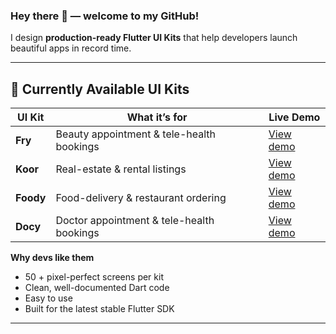### Hey there 👋 — welcome to my GitHub!

I design **production-ready Flutter UI Kits** that help developers launch beautiful apps in record time.

---

## 🚀 Currently Available UI Kits

| UI Kit | What it’s for | Live Demo |
|-------|---------------|-----------|
| **Fry** | Beauty appointment & tele-health bookings | [View demo](https://afgprogrammer.com/flutter/fry-ui-kit) |
| **Koor** | Real-estate & rental listings | [View demo](https://afgprogrammer.com/flutter/koor-ui-kit) |
| **Foody** | Food-delivery & restaurant ordering | [View demo](https://afgprogrammer.com/flutter/foody-ui-kit) |
| **Docy** | Doctor appointment & tele-health bookings | [View demo](https://afgprogrammer.com/flutter/docy-ui-kit) |

**Why devs like them**

* 50 + pixel-perfect screens per kit  
* Clean, well-documented Dart code
* Easy to use
* Built for the latest stable Flutter SDK  

---

<!-- If my work saves you time, you can buy me a coffee in ETH: 0x7B187C50aC8765cCB640Ae90A1f0E6cEA31A82fD -->

<!-- Optional GitHub stats -->
<!--
<p align="center">
  <img src="https://github-readme-stats.vercel.app/api?username=afgprogrammer&show_icons=true" alt="afgprogrammer GitHub stats" />
</p>
-->
